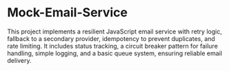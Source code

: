 # Mock-Email-Service
This project implements a resilient JavaScript email service with retry logic, fallback to a secondary provider, idempotency to prevent duplicates, and rate limiting. It includes status tracking, a circuit breaker pattern for failure handling, simple logging, and a basic queue system, ensuring reliable email delivery.
